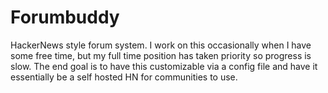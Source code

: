 # Forumbuddy

HackerNews style forum system.
I work on this occasionally when I have some free time, but my full time position has taken priority so progress is slow.
The end goal is to have this customizable via a config file and have it essentially be a self hosted HN for communities to use.
